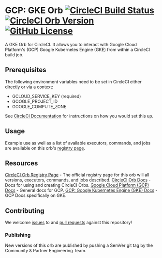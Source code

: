 # GCP: GKE Orb [![CircleCI Build Status](https://circleci.com/gh/titel-media/gcp-gke-orb.svg?style=shield "CircleCI Build Status")](https://circleci.com/gh/titel-media/gcp-gke-orb) [![CircleCI Orb Version](https://img.shields.io/badge/endpoint.svg?url=https://badges.circleci.io/orb/titel-media/gcp-gke)][reg-page] [![GitHub License](https://img.shields.io/badge/license-MIT-lightgrey.svg)](https://raw.githubusercontent.com/titel-media/gcp-gke-orb/master/LICENSE)

A GKE Orb for CircleCI.
It allows you to interact with Google Cloud Platform's (GCP) Google Kubernetes Engine (GKE) from within a CircleCI build job.


## Prerequisites

The following environment variables need to be set in CircleCI either directly or via a context:

- GCLOUD_SERVICE_KEY (required)
- GOOGLE_PROJECT_ID
- GOOGLE_COMPUTE_ZONE

See [CircleCI Documentation](https://circleci.com/docs/2.0/env-vars) for instructions on how you would set this up.


## Usage

Example use as well as a list of available executors, commands, and jobs are available on this orb's [registry page][reg-page].


## Resources

[CircleCI Orb Registry Page][reg-page] - The official registry page for this orb will all versions, executors, commands, and jobs described.
[CircleCI Orb Docs](https://circleci.com/docs/2.0/orb-intro/#section=configuration) - Docs for using and creating CircleCI Orbs.
[Google Cloud Platform (GCP) Docs](https://cloud.google.com/docs/) - General docs for GCP.
[GCP: Google Kubernetes Engine (GKE) Docs](https://cloud.google.com/kubernetes-engine/docs/) - GCP Docs specifically on GKE.


## Contributing
We welcome [issues](https://github.com/titel-media/gcp-gke-orb/issues) to and [pull requests](https://github.com/titel-media/gcp-gke-orb/pulls) against this repository!

### Publishing

New versions of this orb are published by pushing a SemVer git tag by the Community & Partner Engineering Team.

[reg-page]: https://circleci.com/orbs/registry/orb/titel-media/gcp-gke
